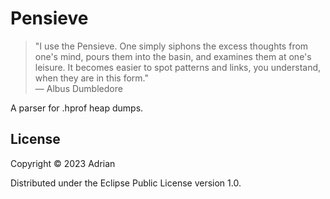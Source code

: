 # Pensieve

> "I use the Pensieve. One simply siphons the excess thoughts from one's mind, pours them into the basin, and examines them at one's leisure. It becomes easier to spot patterns and links, you understand, when they are in this form."  
> — Albus Dumbledore 

A parser for .hprof heap dumps.

## License

Copyright © 2023 Adrian

Distributed under the Eclipse Public License version 1.0.
